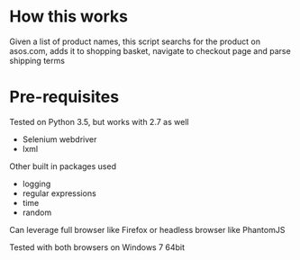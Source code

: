 How this works
==============

Given a list of product names, this script searchs for the product on asos.com, adds it to shopping basket, navigate to checkout page
and parse shipping terms

Pre-requisites
==============

Tested on Python 3.5, but works with 2.7 as well

* Selenium webdriver
* lxml

Other built in packages used
* logging
* regular expressions
* time
* random

Can leverage full browser like Firefox or headless browser like PhantomJS

Tested with both browsers on Windows 7 64bit